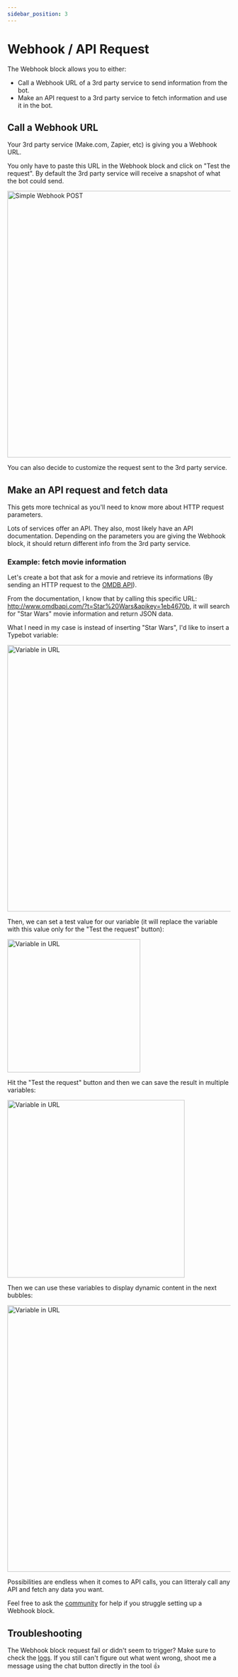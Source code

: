 ```yaml
---
sidebar_position: 3
---
```


# Webhook / API Request

The Webhook block allows you to either:

- Call a Webhook URL of a 3rd party service to send information from the bot.
- Make an API request to a 3rd party service to fetch information and use it in the bot.

## Call a Webhook URL

Your 3rd party service (Make.com, Zapier, etc) is giving you a Webhook URL.

You only have to paste this URL in the Webhook block and click on "Test the request". By default the 3rd party service will receive a snapshot of what the bot could send.

<img src="/img/blocks/integrations/webhook/simple-post.png" width="600" alt="Simple Webhook POST" />

You can also decide to customize the request sent to the 3rd party service.

## Make an API request and fetch data

This gets more technical as you'll need to know more about HTTP request parameters.

Lots of services offer an API. They also, most likely have an API documentation. Depending on the parameters you are giving the Webhook block, it should return different info from the 3rd party service.

### Example: fetch movie information

Let's create a bot that ask for a movie and retrieve its informations (By sending an HTTP request to the [OMDB API](http://www.omdbapi.com/)).

From the documentation, I know that by calling this specific URL: http://www.omdbapi.com/?t=Star%20Wars&apikey=1eb4670b, it will search for "Star Wars" movie information and return JSON data.

What I need in my case is instead of inserting "Star Wars", I'd like to insert a Typebot variable:

<img src="/img/blocks/integrations/webhook/variable-url.png" width="600" alt="Variable in URL" />

Then, we can set a test value for our variable (it will replace the variable with this value only for the "Test the request" button):

<img src="/img/blocks/integrations/webhook/variable-test-value.png" width="300" alt="Variable in URL" />

Hit the "Test the request" button and then we can save the result in multiple variables:

<img src="/img/blocks/integrations/webhook/save-in-variable.png" width="400" alt="Variable in URL" />

Then we can use these variables to display dynamic content in the next bubbles:

<img src="/img/blocks/integrations/webhook/preview.png" width="600" alt="Variable in URL" />

Possibilities are endless when it comes to API calls, you can litteraly call any API and fetch any data you want.

Feel free to ask the [community](https://www.facebook.com/groups/typebot) for help if you struggle setting up a Webhook block.

## Troubleshooting

The Webhook block request fail or didn't seem to trigger? Make sure to check the [logs](/editor/results). If you still can't figure out what went wrong, shoot me a message using the chat button directly in the tool 👍
